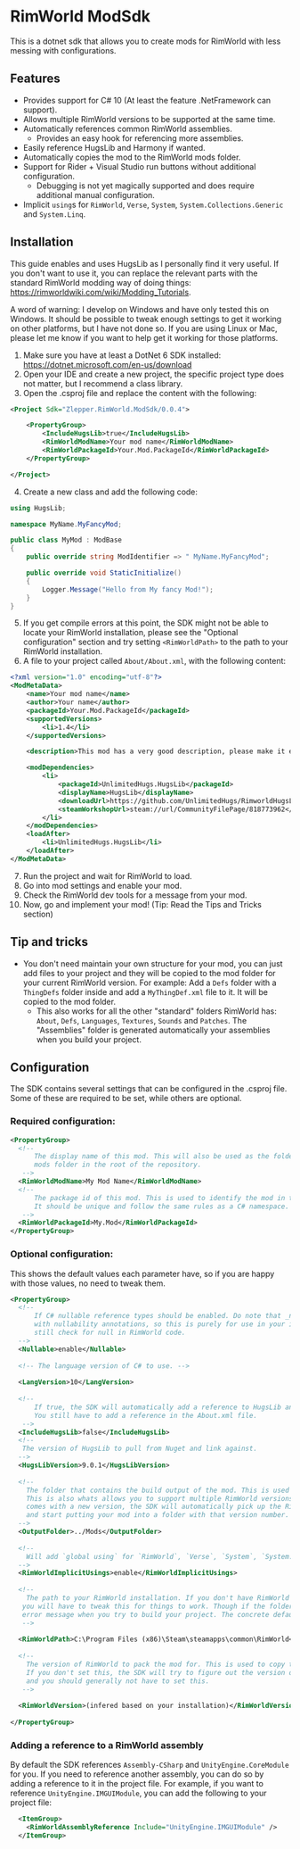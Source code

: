 # RimWorld ModSdk

This is a dotnet sdk that allows you to create mods for RimWorld with less messing with configurations.

## Features

* Provides support for C# 10 (At least the feature .NetFramework can support).
* Allows multiple RimWorld versions to be supported at the same time.
* Automatically references common RimWorld assemblies.
  * Provides an easy hook for referencing more assemblies.
* Easily reference HugsLib and Harmony if wanted.
* Automatically copies the mod to the RimWorld mods folder.
* Support for Rider + Visual Studio run buttons without additional configuration.
  * Debugging is not yet magically supported and does require additional manual configuration.
* Implicit `using`s for `RimWorld`, `Verse`, `System`, `System.Collections.Generic` and `System.Linq`.

## Installation

This guide enables and uses HugsLib as I personally find it very useful. If you don't want to use it, you can 
replace the relevant parts with the standard RimWorld modding way of doing things: https://rimworldwiki.com/wiki/Modding_Tutorials.

A word of warning: I develop on Windows and have only tested this on Windows. It should be possible to tweak enough
settings to get it working on other platforms, but I have not done so. If you are using Linux or Mac, 
please let me know if you want to help get it working for those platforms. 

1. Make sure you have at least a DotNet 6 SDK installed: https://dotnet.microsoft.com/en-us/download
2. Open your IDE and create a new project, the specific project type does not matter, but I recommend a class library.
3. Open the .csproj file and replace the content with the following:
```xml
<Project Sdk="Zlepper.RimWorld.ModSdk/0.0.4">

    <PropertyGroup>
        <IncludeHugsLib>true</IncludeHugsLib>
        <RimWorldModName>Your mod name</RimWorldModName>
        <RimWorldPackageId>Your.Mod.PackageId</RimWorldPackageId>
    </PropertyGroup>

</Project>
```
4. Create a new class and add the following code:
```csharp
using HugsLib;

namespace MyName.MyFancyMod;

public class MyMod : ModBase
{
    public override string ModIdentifier => " MyName.MyFancyMod";

    public override void StaticInitialize()
    {
        Logger.Message("Hello from My fancy Mod!");
    }
}
```
5. If you get compile errors at this point, the SDK might not be able to locate your RimWorld installation, please see the "Optional configuration" section
     and try setting `<RimWorldPath>` to the path to your RimWorld installation.
5. A file to your project called `About/About.xml`, with the following content:
```xml
<?xml version="1.0" encoding="utf-8"?>
<ModMetaData>
    <name>Your mod name</name>
    <author>Your name</author>
    <packageId>Your.Mod.PackageId</packageId>
    <supportedVersions>
        <li>1.4</li>
    </supportedVersions>

    <description>This mod has a very good description, please make it even better</description>

    <modDependencies>
        <li>
            <packageId>UnlimitedHugs.HugsLib</packageId>
            <displayName>HugsLib</displayName>
            <downloadUrl>https://github.com/UnlimitedHugs/RimworldHugsLib/releases/latest</downloadUrl>
            <steamWorkshopUrl>steam://url/CommunityFilePage/818773962</steamWorkshopUrl>
        </li>
    </modDependencies>
    <loadAfter>
        <li>UnlimitedHugs.HugsLib</li>
    </loadAfter>
</ModMetaData>
```
7. Run the project and wait for RimWorld to load.
8. Go into mod settings and enable your mod.
9. Check the RimWorld dev tools for a message from your mod.
10. Now, go and implement your mod! (Tip: Read the Tips and Tricks section)


## Tip and tricks

* You don't need maintain your own structure for your mod, you can just add files to your project and 
they will be copied to the mod folder for your current RimWorld version. For example: Add a `Defs` folder
with a `ThingDefs` folder inside and add a `MyThingDef.xml` file to it. It will be copied to the mod folder.
  * This also works for all the other "standard" folders RimWorld has: `About`, `Defs`, `Languages`, 
  `Textures`, `Sounds` and `Patches`. The "Assemblies" folder is generated automatically your assemblies
  when you build your project.


## Configuration
The SDK contains several settings that can be configured in the .csproj file. Some of these are required to be
set, while others are optional.


### Required configuration:

```xml
<PropertyGroup>
  <!-- 
      The display name of this mod. This will also be used as the folder name in the 
      mods folder in the root of the repository. 
   -->
  <RimWorldModName>My Mod Name</RimWorldModName>
  <!-- 
      The package id of this mod. This is used to identify the mod in the RimWorld mod settings.
      It should be unique and follow the same rules as a C# namespace.
   -->
  <RimWorldPackageId>My.Mod</RimWorldPackageId>
</PropertyGroup>
```

### Optional configuration:

This shows the default values each parameter have, so if you are happy with those values, no need
to tweak them.
```xml
<PropertyGroup>
  <!--  
      If C# nullable reference types should be enabled. Do note that _nothing_ in RimWorld is annotated
      with nullability annotations, so this is purely for use in your internal mod code. You should
      still check for null in RimWorld code.
  -->
  <Nullable>enable</Nullable>
  
  <!-- The language version of C# to use. -->
  
  <LangVersion>10</LangVersion>
  
  <!-- 
      If true, the SDK will automatically add a reference to HugsLib and Harmony.
      You still have to add a reference in the About.xml file.
   -->
  <IncludeHugsLib>false</IncludeHugsLib>
  <!--
   The version of HugsLib to pull from Nuget and link against. 
  -->
  <HugsLibVersion>9.0.1</HugsLibVersion>
  
  <!--
    The folder that contains the build output of the mod. This is used to copy the mod to the RimWorld mods folder.
    This is also whats allows you to support multiple RimWorld versions at the same time. If RimWorld
    comes with a new version, the SDK will automatically pick up the RimWorld version you have installed
    and start putting your mod into a folder with that version number.
  -->
  <OutputFolder>../Mods</OutputFolder>
  
  <!--
    Will add `global using` for `RimWorld`, `Verse`, `System`, `System.Collections.Generic` and `System.Linq`.
  -->
  <RimWorldImplicitUsings>enable</RimWorldImplicitUsings>
  
  <!-- 
    The path to your RimWorld installation. If you don't have RimWorld installed in the default location
   you will have to tweak this for things to work. Though if the folder don't exist, you should get an
   error message when you try to build your project. The concrete default value depends on your operating system.
   -->
  
  <RimWorldPath>C:\Program Files (x86)\Steam\steamapps\common\RimWorld</RimWorldPath>
  
  <!-- 
    The version of RimWorld to pack the mod for. This is used to copy the correct assemblies to the mod folder.
    If you don't set this, the SDK will try to figure out the version of RimWorld you have installed and use that,
    and you should generally not have to set this.
   -->
  
  <RimWorldVersion>(infered based on your installation)</RimWorldVersion>
  
</PropertyGroup>
```

### Adding a reference to a RimWorld assembly
By default the SDK references `Assembly-CSharp` and `UnityEngine.CoreModule` for you. If you need to reference
another assembly, you can do so by adding a reference to it in the project file. For example, if you want to
reference `UnityEngine.IMGUIModule`, you can add the following to your project file:
```xml
  <ItemGroup>
    <RimWorldAssemblyReference Include="UnityEngine.IMGUIModule" />
  </ItemGroup>
```
